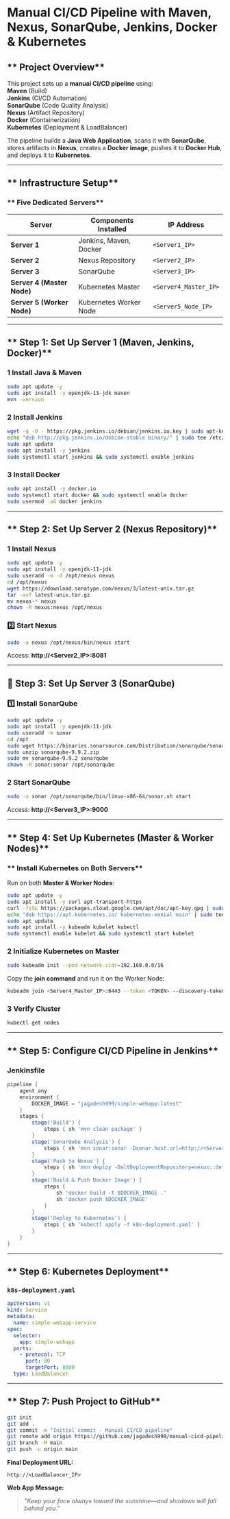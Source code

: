 # **Manual CI/CD Pipeline with Maven, Nexus, SonarQube, Jenkins, Docker & Kubernetes**

## ** Project Overview**  
This project sets up a **manual CI/CD pipeline** using:  
 **Maven** (Build)  
 **Jenkins** (CI/CD Automation)  
 **SonarQube** (Code Quality Analysis)  
 **Nexus** (Artifact Repository)  
 **Docker** (Containerization)  
 **Kubernetes** (Deployment & LoadBalancer)  

The pipeline builds a **Java Web Application**, scans it with **SonarQube**, stores artifacts in **Nexus**, creates a **Docker image**, pushes it to **Docker Hub**, and deploys it to **Kubernetes**.

---

## ** Infrastructure Setup**  
### ** Five Dedicated Servers**
| **Server**      | **Components Installed**       | **IP Address** |
|---------------|--------------------------|--------------|
| **Server 1** | Jenkins, Maven, Docker    | `<Server1_IP>` |
| **Server 2** | Nexus Repository          | `<Server2_IP>` |
| **Server 3** | SonarQube                  | `<Server3_IP>` |
| **Server 4 (Master Node)** | Kubernetes Master | `<Server4_Master_IP>` |
| **Server 5 (Worker Node)** | Kubernetes Worker Node | `<Server5_Node_IP>` |

---

## ** Step 1: Set Up Server 1 (Maven, Jenkins, Docker)**
### **1 Install Java & Maven**
```bash
sudo apt update -y
sudo apt install -y openjdk-11-jdk maven
mvn -version
```

### **2 Install Jenkins**
```bash
wget -q -O - https://pkg.jenkins.io/debian/jenkins.io.key | sudo apt-key add -
echo "deb http://pkg.jenkins.io/debian-stable binary/" | sudo tee /etc/apt/sources.list.d/jenkins.list
sudo apt update
sudo apt install -y jenkins
sudo systemctl start jenkins && sudo systemctl enable jenkins
```

### **3 Install Docker**
```bash
sudo apt install -y docker.io
sudo systemctl start docker && sudo systemctl enable docker
sudo usermod -aG docker jenkins
```

---

## ** Step 2: Set Up Server 2 (Nexus Repository)**
### **1 Install Nexus**
```bash
sudo apt update -y
sudo apt install -y openjdk-11-jdk
sudo useradd -m -d /opt/nexus nexus
cd /opt/nexus
wget https://download.sonatype.com/nexus/3/latest-unix.tar.gz
tar -xvf latest-unix.tar.gz
mv nexus-* nexus
chown -R nexus:nexus /opt/nexus
```

### **2️⃣ Start Nexus**  
```bash
sudo -u nexus /opt/nexus/bin/nexus start
```
Access: **http://<Server2_IP>:8081**  

---

## **📌 Step 3: Set Up Server 3 (SonarQube)**
### **1️⃣ Install SonarQube**
```bash
sudo apt update -y
sudo apt install -y openjdk-11-jdk
sudo useradd -m sonar
cd /opt
sudo wget https://binaries.sonarsource.com/Distribution/sonarqube/sonarqube-9.9.2.zip
sudo unzip sonarqube-9.9.2.zip
sudo mv sonarqube-9.9.2 sonarqube
chown -R sonar:sonar /opt/sonarqube
```

### **2 Start SonarQube**
```bash
sudo -u sonar /opt/sonarqube/bin/linux-x86-64/sonar.sh start
```
Access: **http://<Server3_IP>:9000**  

---

## ** Step 4: Set Up Kubernetes (Master & Worker Nodes)**
### ** Install Kubernetes on Both Servers**
Run on both **Master & Worker Nodes**:
```bash
sudo apt update -y
sudo apt install -y curl apt-transport-https
curl -fsSL https://packages.cloud.google.com/apt/doc/apt-key.gpg | sudo apt-key add -
echo "deb https://apt.kubernetes.io/ kubernetes-xenial main" | sudo tee /etc/apt/sources.list.d/kubernetes.list
sudo apt update
sudo apt install -y kubeadm kubelet kubectl
sudo systemctl enable kubelet && sudo systemctl start kubelet
```

### **2 Initialize Kubernetes on Master**
```bash
sudo kubeadm init --pod-network-cidr=192.168.0.0/16
```
Copy the **join command** and run it on the Worker Node:
```bash
kubeadm join <Server4_Master_IP>:6443 --token <TOKEN> --discovery-token-ca-cert-hash sha256:<HASH>
```

### **3 Verify Cluster**
```bash
kubectl get nodes
```

---

## ** Step 5: Configure CI/CD Pipeline in Jenkins**
### **Jenkinsfile**
```groovy
pipeline {
    agent any
    environment {
        DOCKER_IMAGE = "jagadesh999/simple-webapp:latest"
    }
    stages {
        stage('Build') {
            steps { sh 'mvn clean package' }
        }
        stage('SonarQube Analysis') {
            steps { sh 'mvn sonar:sonar -Dsonar.host.url=http://<Server3_IP>:9000' }
        }
        stage('Push to Nexus') {
            steps { sh 'mvn deploy -DaltDeploymentRepository=nexus::default::http://<Server2_IP>:8081/repository/maven-releases/' }
        }
        stage('Build & Push Docker Image') {
            steps {
                sh 'docker build -t $DOCKER_IMAGE .'
                sh 'docker push $DOCKER_IMAGE'
            }
        }
        stage('Deploy to Kubernetes') {
            steps { sh 'kubectl apply -f k8s-deployment.yaml' }
        }
    }
}
```

---

## ** Step 6: Kubernetes Deployment**
### **`k8s-deployment.yaml`**
```yaml
apiVersion: v1
kind: Service
metadata:
  name: simple-webapp-service
spec:
  selector:
    app: simple-webapp
  ports:
    - protocol: TCP
      port: 80
      targetPort: 8080
  type: LoadBalancer
```

---

## ** Step 7: Push Project to GitHub**
```bash
git init
git add .
git commit -m "Initial commit - Manual CI/CD pipeline"
git remote add origin https://github.com/jagadesh999/manual-cicd-pipeline.git
git branch -M main
git push -u origin main
```

 **Final Deployment URL:**
```
http://<LoadBalancer_IP>
```
 **Web App Message:**
> *"Keep your face always toward the sunshine—and shadows will fall behind you."*

